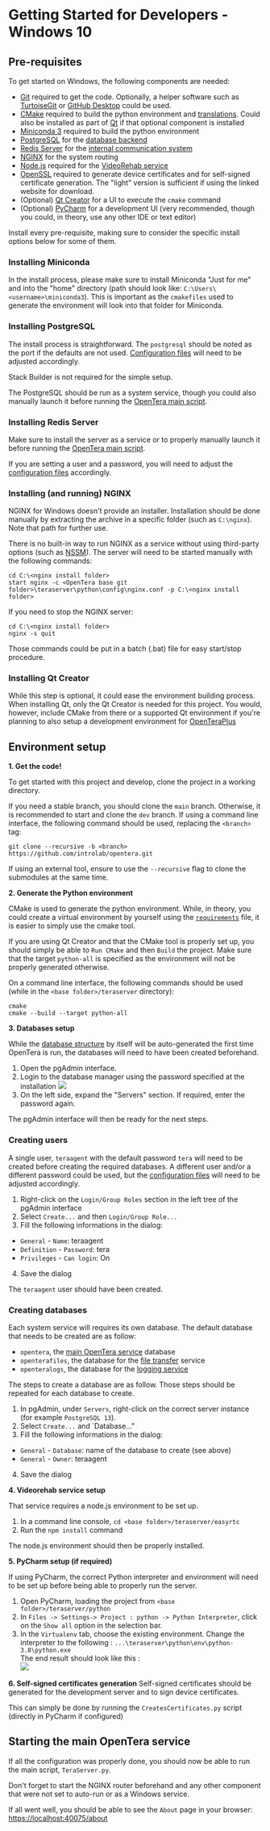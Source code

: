 # Getting Started for Developers - Windows 10
## Pre-requisites
To get started on Windows, the following components are needed:
* [Git](https://git-scm.com) required to get the code. Optionally, a helper software such as [TurtoiseGit](https://tortoisegit.org/) or [GitHub Desktop](https://desktop.github.com/) could be used.
* [CMake](https://cmake.org) required to build the python environment and [translations](Translations). Could also be installed as part of [Qt](https://www.qt.io/download) if that optional component is installed
* [Miniconda 3](https://conda.io/miniconda.html) required to build the python environment
* [PostgreSQL](https://www.postgresql.org/download/) for the [database backend](Database-Structure)
* [Redis Server](https://github.com/tporadowski/redis/releases) for the [internal communication system](Internal-services-communication-module)
* [NGINX](https://nginx.org/en/download.html) for the system routing
* [Node.js](https://nodejs.org) required for the [VideoRehab service](Videorehab-Service)
* [OpenSSL](https://slproweb.com/products/Win32OpenSSL.html) required to generate device certificates and for self-signed certificate generation. The "light" version is sufficient if using the linked website for download.
* (Optional) [Qt Creator](https://www.qt.io/download) for a UI to execute the `cmake` command
* (Optional) [PyCharm](https://www.jetbrains.com/pycharm/) for a development UI (very recommended, though you could, in theory, use any other IDE or text editor)

Install every pre-requisite, making sure to consider the specific install options below for some of them.

### Installing Miniconda
In the install process, please make sure to install Miniconda "Just for me" and into the "home" directory (path should look like: `C:\Users\<username>\miniconda3`). This is important as the `cmakefiles` used to generate the environment will look into that folder for Miniconda.

### Installing PostgreSQL
The install process is straightforward. The `postgresql` should be noted as the port if the defaults are not used. [Configuration files](Configuration-files) will need to be adjusted accordingly.

Stack Builder is not required for the simple setup.

The PostgreSQL should be run as a system service, though you could also manually launch it before running the [OpenTera main script](TeraServer-Service).

### Installing Redis Server
Make sure to install the server as a service or to properly manually launch it before running the [OpenTera main script](TeraServer-Service).

If you are setting a user and a password, you will need to adjust the [configuration files](Configuration-files) accordingly.

### Installing (and running) NGINX
NGINX for Windows doesn't provide an installer. Installation should be done manually by extracting the archive in a specific folder (such as `C:\nginx`). Note that path for further use.

There is no built-in way to run NGINX as a service without using third-party options (such as [NSSM](https://nssm.cc)). The server will need to be started manually with the following commands:
```
cd C:\<nginx install folder>
start nginx -c <OpenTera base git folder>\teraserver\python\config\nginx.conf -p C:\<nginx install folder>
```

If you need to stop the NGINX server:
```
cd C:\<nginx install folder>
nginx -s quit
```

Those commands could be put in a batch (.bat) file for easy start/stop procedure.

### Installing Qt Creator
While this step is optional, it could ease the environment building process.
When installing Qt, only the Qt Creator is needed for this project. You would, however, include CMake from there or a supported Qt environment if you're planning to also setup a development environment for [OpenTeraPlus](https://github.com/introlab/openteraplus)

## Environment setup

**1. Get the code!**

To get started with this project and develop, clone the project in a working directory.

If you need a stable branch, you should clone the `main` branch. Otherwise, it is recommended to start and clone the `dev` branch. If using a command line interface, the following command should be used, replacing the `<branch>` tag:

```
git clone --recursive -b <branch> https://github.com/introlab/opentera.git
```

If using an external tool, ensure to use the `--recursive` flag to clone the submodules at the same time.

**2. Generate the Python environment**

CMake is used to generate the python environment. While, in theory, you could create a virtual environment by yourself using the [`requirements`](https://github.com/introlab/opentera/blob/main/teraserver/python/env/requirements.txt) file, it is easier to simply use the cmake tool.

If you are using Qt Creator and that the CMake tool is properly set up, you should simply be able to `Run CMake` and then `Build` the project. Make sure that the target `python-all` is specified as the environment will not be properly generated otherwise.

On a command line interface, the following commands should be used (while in the `<base folder>/teraserver` directory):
```
cmake
cmake --build --target python-all
```

**3. Databases setup**

While the [database structure](Database-Structure) by itself will be auto-generated the first time OpenTera is run, the databases will need to have been created beforehand.
  1. Open the pgAdmin interface.
  2. Login to the database manager using the password specified at the installation
![ ](images/Windows/PGAdmin_pw.PNG)
  3. On the left side, expand the "Servers" section. If required, enter the password again.

The pgAdmin interface will then be ready for the next steps.

### Creating users
A single user, `teraagent` with the default password `tera` will need to be created before creating the required databases. A different user and/or a different password could be used, but the [configuration files](Configuration-files) will need to be adjusted accordingly.
  
  1. Right-click on the `Login/Group Roles` section in the left tree of the pgAdmin interface
  2. Select `Create...` and then `Login/Group Role...`
  3. Fill the following informations in the dialog:
  * `General` - `Name`: teraagent
  * `Definition` - `Password`: tera
  * `Privileges` - `Can login`: On
  4. Save the dialog

The `teraagent` user should have been created.

### Creating databases
Each system service will requires its own database. The default database that needs to be created are as follow:
* `opentera`, the [main OpenTera service](TeraServer-Service) database
* `openterafiles`, the database for the [file transfer](FileTransfer-Service) service
* `openteralogs`, the database for the [logging service](Logging-Service)

The steps to create a database are as follow. Those steps should be repeated for each database to create.
  1. In pgAdmin, under `Servers`, right-click on the correct server instance (for example `PostgreSQL 13`).
  2. Select `Create...` and `Database..."
  3.  Fill the following informations in the dialog:
  * `General` - `Database`: name of the database to create (see above)
  * `General` - `Owner`: teraagent
  4. Save the dialog

**4. Videorehab service setup**

That service requires a node.js environment to be set up. 
  1. In a command line console, `cd <base folder>/teraserver/easyrtc`
  2. Run the `npm install` command

The node.js environment should then be properly installed.

**5. PyCharm setup (if required)**

If using PyCharm, the correct Python interpreter and environment will need to be set up before being able to properly run the server.
  1. Open PyCharm, loading the project from `<base folder>/teraserver/python`
  2. In `Files -> Settings-> Project : python -> Python Interpreter`, click on the `Show all` option in the selection bar.
  3. In the `Virtualenv` tab, choose the existing environment. Change the interpreter to the following :
`...\teraserver\python\env\python-3.8\python.exe`  
The end result should look like this :  
![ ](images/Windows/PyCharm.PNG)

**6. Self-signed certificates generation**
Self-signed certificates should be generated for the development server and to sign device certificates.

This can simply be done by running the `CreatesCertificates.py` script (directly in PyCharm if configured)

## Starting the main OpenTera service
If all the configuration was properly done, you should now be able to run the main script, `TeraServer.py`.

Don't forget to start the NGINX router beforehand and any other component that were not set to auto-run or as a Windows service.

If all went well, you should be able to see the `About` page in your browser: [https://localhost:40075/about](https://localhost:40075/about)
